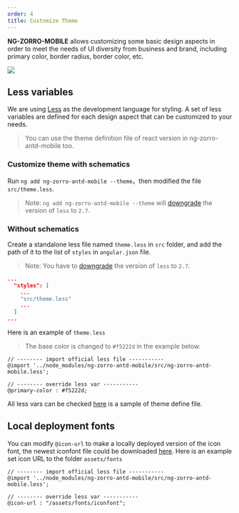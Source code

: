 ```yaml
---
order: 4
title: Customize Theme
---
```


**NG-ZORRO-MOBILE** allows customizing some basic design aspects in order to meet the needs of UI diversity from business and brand, including primary color, border radius, border color, etc.

![](https://gw.alipayobjects.com/zos/rmsportal/bvJhBmAfTWsUixLpGLbL.png)

## Less variables

We are using [Less](http://lesscss.org/) as the development language for styling. A set of less variables are defined for each design aspect that can be customized to your needs.

> You can use the theme definition file of react version in ng-zorro-antd-mobile too.

### Customize theme with schematics

Run `ng add ng-zorro-antd-mobile --theme`，then modified the file `src/theme.less`.

> Note: `ng add ng-zorro-antd-mobile --theme` will [downgrade](https://github.com/angular/angular-cli/issues/10430) the version of `less` to `2.7`.

### Without schematics

Create a standalone less file named `theme.less` in `src` folder, and add the path of it to the list of `styles` in `angular.json` file.

> Note: You have to [downgrade](https://github.com/angular/angular-cli/issues/10430) the version of `less` to `2.7`.

```json
...
  "styles": [
    ...
    "src/theme.less"
    ...
  ]
...
```

Here is an example of `theme.less`

> The base color is changed to `#f5222d` in the example below.

```less
// -------- import official less file -----------
@import '../node_modules/ng-zorro-antd-mobile/src/ng-zorro-antd-mobile.less';

// -------- override less var -----------
@primary-color : #f5222d;
```

All less vars can be checked [here](https://github.com/NG-ZORRO/ng-zorro-antd-mobile/blob/master/site_scripts/_site/src/theme.less) is a sample of theme define file.

## Local deployment fonts

You can modify `@icon-url` to make a locally deployed version of the icon font, the newest iconfont file could be downloaded [here](https://github.com/ant-design/ant-design/releases/download/resource/iconfont-3.x.zip).
Here is an example set icon URL to the folder `assets/fonts`

```less
// -------- import official less file -----------
@import '../node_modules/ng-zorro-antd-mobile/src/ng-zorro-antd-mobile.less';

// -------- override less var -----------
@icon-url : "/assets/fonts/iconfont";
```
